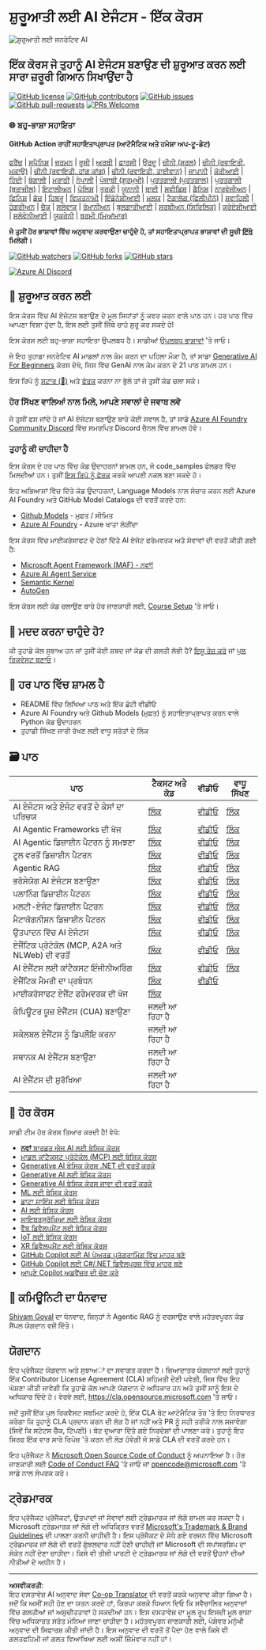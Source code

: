 <!--
CO_OP_TRANSLATOR_METADATA:
{
  "original_hash": "413adcc2c6a498d52643d27f6871aa24",
  "translation_date": "2025-10-02T11:07:09+00:00",
  "source_file": "README.md",
  "language_code": "pa"
}
-->
# ਸ਼ੁਰੂਆਤੀ ਲਈ AI ਏਜੰਟਸ - ਇੱਕ ਕੋਰਸ

![ਸ਼ੁਰੂਆਤੀ ਲਈ ਜਨਰੇਟਿਵ AI](../../translated_images/repo-thumbnailv2.06f4a48036fde647f6ba4eb19f5651babe59bb30e972748afb349e47725d7601.pa.png)

## ਇੱਕ ਕੋਰਸ ਜੋ ਤੁਹਾਨੂੰ AI ਏਜੰਟਸ ਬਣਾਉਣ ਦੀ ਸ਼ੁਰੂਆਤ ਕਰਨ ਲਈ ਸਾਰਾ ਜ਼ਰੂਰੀ ਗਿਆਨ ਸਿਖਾਉਂਦਾ ਹੈ

[![GitHub license](https://img.shields.io/github/license/microsoft/ai-agents-for-beginners.svg)](https://github.com/microsoft/ai-agents-for-beginners/blob/master/LICENSE?WT.mc_id=academic-105485-koreyst)
[![GitHub contributors](https://img.shields.io/github/contributors/microsoft/ai-agents-for-beginners.svg)](https://GitHub.com/microsoft/ai-agents-for-beginners/graphs/contributors/?WT.mc_id=academic-105485-koreyst)
[![GitHub issues](https://img.shields.io/github/issues/microsoft/ai-agents-for-beginners.svg)](https://GitHub.com/microsoft/ai-agents-for-beginners/issues/?WT.mc_id=academic-105485-koreyst)
[![GitHub pull-requests](https://img.shields.io/github/issues-pr/microsoft/ai-agents-for-beginners.svg)](https://GitHub.com/microsoft/ai-agents-for-beginners/pulls/?WT.mc_id=academic-105485-koreyst)
[![PRs Welcome](https://img.shields.io/badge/PRs-welcome-brightgreen.svg?style=flat-square)](http://makeapullrequest.com?WT.mc_id=academic-105485-koreyst)

### 🌐 ਬਹੁ-ਭਾਸ਼ਾ ਸਹਾਇਤਾ

#### GitHub Action ਰਾਹੀਂ ਸਹਾਇਤਾਪ੍ਰਾਪਤ (ਆਟੋਮੈਟਿਕ ਅਤੇ ਹਮੇਸ਼ਾ ਅਪ-ਟੂ-ਡੇਟ)

[ਫਰੈਂਚ](../fr/README.md) | [ਸਪੈਨਿਸ਼](../es/README.md) | [ਜਰਮਨ](../de/README.md) | [ਰੂਸੀ](../ru/README.md) | [ਅਰਬੀ](../ar/README.md) | [ਫ਼ਾਰਸੀ](../fa/README.md) | [ਉਰਦੂ](../ur/README.md) | [ਚੀਨੀ (ਸਰਲ)](../zh/README.md) | [ਚੀਨੀ (ਰਵਾਇਤੀ, ਮਕਾਉ)](../mo/README.md) | [ਚੀਨੀ (ਰਵਾਇਤੀ, ਹਾਂਗ ਕਾਂਗ)](../hk/README.md) | [ਚੀਨੀ (ਰਵਾਇਤੀ, ਤਾਈਵਾਨ)](../tw/README.md) | [ਜਾਪਾਨੀ](../ja/README.md) | [ਕੋਰੀਆਈ](../ko/README.md) | [ਹਿੰਦੀ](../hi/README.md) | [ਬੰਗਾਲੀ](../bn/README.md) | [ਮਰਾਠੀ](../mr/README.md) | [ਨੇਪਾਲੀ](../ne/README.md) | [ਪੰਜਾਬੀ (ਗੁਰਮੁਖੀ)](./README.md) | [ਪੁਰਤਗਾਲੀ (ਪੁਰਤਗਾਲ)](../pt/README.md) | [ਪੁਰਤਗਾਲੀ (ਬ੍ਰਾਜ਼ੀਲ)](../br/README.md) | [ਇਟਾਲੀਅਨ](../it/README.md) | [ਪੋਲਿਸ਼](../pl/README.md) | [ਤੁਰਕੀ](../tr/README.md) | [ਯੂਨਾਨੀ](../el/README.md) | [ਥਾਈ](../th/README.md) | [ਸਵੀਡਿਸ਼](../sv/README.md) | [ਡੈਨਿਸ਼](../da/README.md) | [ਨਾਰਵੇਜੀਅਨ](../no/README.md) | [ਫਿਨਿਸ਼](../fi/README.md) | [ਡੱਚ](../nl/README.md) | [ਹਿਬਰੂ](../he/README.md) | [ਵਿਯਤਨਾਮੀ](../vi/README.md) | [ਇੰਡੋਨੇਸ਼ੀਆਈ](../id/README.md) | [ਮਲਯ](../ms/README.md) | [ਟੈਗਾਲੋਗ (ਫਿਲੀਪੀਨੋ)](../tl/README.md) | [ਸਵਾਹਿਲੀ](../sw/README.md) | [ਹੰਗਰੀਅਨ](../hu/README.md) | [ਚੈਕ](../cs/README.md) | [ਸਲੋਵਾਕ](../sk/README.md) | [ਰੋਮਾਨੀਅਨ](../ro/README.md) | [ਬੁਲਗਾਰੀਆਈ](../bg/README.md) | [ਸਰਬੀਅਨ (ਸਿਰਿਲਿਕ)](../sr/README.md) | [ਕਰੋਏਸ਼ੀਆਈ](../hr/README.md) | [ਸਲੋਵੇਨੀਆਈ](../sl/README.md) | [ਯੂਕਰੇਨੀ](../uk/README.md) | [ਬਰਮੀ (ਮਿਆਂਮਾਰ)](../my/README.md)

**ਜੇ ਤੁਸੀਂ ਹੋਰ ਭਾਸ਼ਾਵਾਂ ਵਿੱਚ ਅਨੁਵਾਦ ਕਰਵਾਉਣਾ ਚਾਹੁੰਦੇ ਹੋ, ਤਾਂ ਸਹਾਇਤਾਪ੍ਰਾਪਤ ਭਾਸ਼ਾਵਾਂ ਦੀ ਸੂਚੀ [ਇੱਥੇ](https://github.com/Azure/co-op-translator/blob/main/getting_started/supported-languages.md) ਮਿਲੇਗੀ।**

[![GitHub watchers](https://img.shields.io/github/watchers/microsoft/ai-agents-for-beginners.svg?style=social&label=Watch)](https://GitHub.com/microsoft/ai-agents-for-beginners/watchers/?WT.mc_id=academic-105485-koreyst)
[![GitHub forks](https://img.shields.io/github/forks/microsoft/ai-agents-for-beginners.svg?style=social&label=Fork)](https://GitHub.com/microsoft/ai-agents-for-beginners/network/?WT.mc_id=academic-105485-koreyst)
[![GitHub stars](https://img.shields.io/github/stars/microsoft/ai-agents-for-beginners.svg?style=social&label=Star)](https://GitHub.com/microsoft/ai-agents-for-beginners/stargazers/?WT.mc_id=academic-105485-koreyst)

[![Azure AI Discord](https://dcbadge.limes.pink/api/server/kzRShWzttr)](https://discord.gg/kzRShWzttr)

## 🌱 ਸ਼ੁਰੂਆਤ ਕਰਨ ਲਈ

ਇਸ ਕੋਰਸ ਵਿੱਚ AI ਏਜੰਟਸ ਬਣਾਉਣ ਦੇ ਮੂਲ ਸਿਧਾਂਤਾਂ ਨੂੰ ਕਵਰ ਕਰਨ ਵਾਲੇ ਪਾਠ ਹਨ। ਹਰ ਪਾਠ ਵਿੱਚ ਆਪਣਾ ਵਿਸ਼ਾ ਹੁੰਦਾ ਹੈ, ਇਸ ਲਈ ਤੁਸੀਂ ਜਿੱਥੇ ਚਾਹੋ ਸ਼ੁਰੂ ਕਰ ਸਕਦੇ ਹੋ!

ਇਸ ਕੋਰਸ ਲਈ ਬਹੁ-ਭਾਸ਼ਾ ਸਹਾਇਤਾ ਉਪਲਬਧ ਹੈ। ਸਾਡੀਆਂ [ਉਪਲਬਧ ਭਾਸ਼ਾਵਾਂ](../..) 'ਤੇ ਜਾਓ।

ਜੇ ਇਹ ਤੁਹਾਡਾ ਜਨਰੇਟਿਵ AI ਮਾਡਲਾਂ ਨਾਲ ਕੰਮ ਕਰਨ ਦਾ ਪਹਿਲਾ ਮੌਕਾ ਹੈ, ਤਾਂ ਸਾਡਾ [Generative AI For Beginners](https://aka.ms/genai-beginners) ਕੋਰਸ ਦੇਖੋ, ਜਿਸ ਵਿੱਚ GenAI ਨਾਲ ਕੰਮ ਕਰਨ ਦੇ 21 ਪਾਠ ਸ਼ਾਮਲ ਹਨ।

ਇਸ ਰਿਪੋ ਨੂੰ [ਸਟਾਰ (🌟)](https://docs.github.com/en/get-started/exploring-projects-on-github/saving-repositories-with-stars?WT.mc_id=academic-105485-koreyst) ਅਤੇ [ਫੋਰਕ](https://github.com/microsoft/ai-agents-for-beginners/fork) ਕਰਨਾ ਨਾ ਭੁੱਲੋ ਤਾਂ ਜੋ ਤੁਸੀਂ ਕੋਡ ਚਲਾ ਸਕੋ।

### ਹੋਰ ਸਿੱਖਣ ਵਾਲਿਆਂ ਨਾਲ ਮਿਲੋ, ਆਪਣੇ ਸਵਾਲਾਂ ਦੇ ਜਵਾਬ ਲਵੋ

ਜੇ ਤੁਸੀਂ ਫਸ ਜਾਂਦੇ ਹੋ ਜਾਂ AI ਏਜੰਟਸ ਬਣਾਉਣ ਬਾਰੇ ਕੋਈ ਸਵਾਲ ਹੈ, ਤਾਂ ਸਾਡੇ [Azure AI Foundry Community Discord](https://aka.ms/ai-agents/discord) ਵਿੱਚ ਸਮਰਪਿਤ Discord ਚੈਨਲ ਵਿੱਚ ਸ਼ਾਮਲ ਹੋਵੋ।

### ਤੁਹਾਨੂੰ ਕੀ ਚਾਹੀਦਾ ਹੈ

ਇਸ ਕੋਰਸ ਦੇ ਹਰ ਪਾਠ ਵਿੱਚ ਕੋਡ ਉਦਾਹਰਨਾਂ ਸ਼ਾਮਲ ਹਨ, ਜੋ code_samples ਫੋਲਡਰ ਵਿੱਚ ਮਿਲਦੀਆਂ ਹਨ। ਤੁਸੀਂ [ਇਸ ਰਿਪੋ ਨੂੰ ਫੋਰਕ](https://github.com/microsoft/ai-agents-for-beginners/fork) ਕਰਕੇ ਆਪਣੀ ਨਕਲ ਬਣਾ ਸਕਦੇ ਹੋ।

ਇਹ ਅਭਿਆਸਾਂ ਵਿੱਚ ਦਿੱਤੇ ਕੋਡ ਉਦਾਹਰਨਾਂ, Language Models ਨਾਲ ਸੰਚਾਰ ਕਰਨ ਲਈ Azure AI Foundry ਅਤੇ GitHub Model Catalogs ਦੀ ਵਰਤੋਂ ਕਰਦੇ ਹਨ:

- [Github Models](https://aka.ms/ai-agents-beginners/github-models) - ਮੁਫ਼ਤ / ਸੀਮਿਤ
- [Azure AI Foundry](https://aka.ms/ai-agents-beginners/ai-foundry) - Azure ਖਾਤਾ ਲੋੜੀਂਦਾ

ਇਸ ਕੋਰਸ ਵਿੱਚ ਮਾਈਕਰੋਸਾਫਟ ਦੇ ਹੇਠਾਂ ਦਿੱਤੇ AI ਏਜੰਟ ਫਰੇਮਵਰਕ ਅਤੇ ਸੇਵਾਵਾਂ ਦੀ ਵਰਤੋਂ ਕੀਤੀ ਗਈ ਹੈ:

- [Microsoft Agent Framework (MAF) - ਨਵਾਂ!](https://aka.ms/ai-agents-beginners/agent-framewrok)
- [Azure AI Agent Service](https://aka.ms/ai-agents-beginners/ai-agent-service)
- [Semantic Kernel](https://aka.ms/ai-agents-beginners/semantic-kernel)
- [AutoGen](https://aka.ms/ai-agents/autogen)

ਇਸ ਕੋਰਸ ਲਈ ਕੋਡ ਚਲਾਉਣ ਬਾਰੇ ਹੋਰ ਜਾਣਕਾਰੀ ਲਈ, [Course Setup](./00-course-setup/README.md) 'ਤੇ ਜਾਓ।

## 🙏 ਮਦਦ ਕਰਨਾ ਚਾਹੁੰਦੇ ਹੋ?

ਕੀ ਤੁਹਾਡੇ ਕੋਲ ਸੁਝਾਅ ਹਨ ਜਾਂ ਤੁਸੀਂ ਕੋਈ ਸ਼ਬਦ ਜਾਂ ਕੋਡ ਦੀ ਗਲਤੀ ਲੱਭੀ ਹੈ? [ਇਸ਼ੂ ਰੇਜ਼ ਕਰੋ](https://github.com/microsoft/ai-agents-for-beginners/issues?WT.mc_id=academic-105485-koreyst) ਜਾਂ [ਪੁਲ ਰਿਕਵੇਸਟ ਬਣਾਓ](https://github.com/microsoft/ai-agents-for-beginners/pulls?WT.mc_id=academic-105485-koreyst)।

## 📂 ਹਰ ਪਾਠ ਵਿੱਚ ਸ਼ਾਮਲ ਹੈ

- README ਵਿੱਚ ਲਿਖਿਆ ਪਾਠ ਅਤੇ ਇੱਕ ਛੋਟੀ ਵੀਡੀਓ
- Azure AI Foundry ਅਤੇ Github Models (ਮੁਫ਼ਤ) ਨੂੰ ਸਹਾਇਤਾਪ੍ਰਾਪਤ ਕਰਨ ਵਾਲੇ Python ਕੋਡ ਉਦਾਹਰਨ
- ਤੁਹਾਡੀ ਸਿੱਖਣ ਜਾਰੀ ਰੱਖਣ ਲਈ ਵਾਧੂ ਸਰੋਤਾਂ ਦੇ ਲਿੰਕ

## 🗃️ ਪਾਠ

| **ਪਾਠ**                                     | **ਟੈਕਸਟ ਅਤੇ ਕੋਡ**                                | **ਵੀਡੀਓ**                                                  | **ਵਾਧੂ ਸਿੱਖਣ**                                                                     |
|----------------------------------------------|----------------------------------------------------|------------------------------------------------------------|----------------------------------------------------------------------------------------|
| AI ਏਜੰਟਸ ਅਤੇ ਏਜੰਟ ਵਰਤੋਂ ਦੇ ਕੇਸਾਂ ਦਾ ਪਰਿਚਯ | [ਲਿੰਕ](./01-intro-to-ai-agents/README.md)          | [ਵੀਡੀਓ](https://youtu.be/3zgm60bXmQk?si=z8QygFvYQv-9WtO1)  | [ਲਿੰਕ](https://aka.ms/ai-agents-beginners/collection?WT.mc_id=academic-105485-koreyst) |
| AI Agentic Frameworks ਦੀ ਖੋਜ                | [ਲਿੰਕ](./02-explore-agentic-frameworks/README.md)  | [ਵੀਡੀਓ](https://youtu.be/ODwF-EZo_O8?si=Vawth4hzVaHv-u0H)  | [ਲਿੰਕ](https://aka.ms/ai-agents-beginners/collection?WT.mc_id=academic-105485-koreyst) |
| AI Agentic ਡਿਜ਼ਾਈਨ ਪੈਟਰਨ ਨੂੰ ਸਮਝਣਾ         | [ਲਿੰਕ](./03-agentic-design-patterns/README.md)     | [ਵੀਡੀਓ](https://youtu.be/m9lM8qqoOEA?si=BIzHwzstTPL8o9GF)  | [ਲਿੰਕ](https://aka.ms/ai-agents-beginners/collection?WT.mc_id=academic-105485-koreyst) |
| ਟੂਲ ਵਰਤੋਂ ਡਿਜ਼ਾਈਨ ਪੈਟਰਨ                   | [ਲਿੰਕ](./04-tool-use/README.md)                    | [ਵੀਡੀਓ](https://youtu.be/vieRiPRx-gI?si=2z6O2Xu2cu_Jz46N)  | [ਲਿੰਕ](https://aka.ms/ai-agents-beginners/collection?WT.mc_id=academic-105485-koreyst) |
| Agentic RAG                                  | [ਲਿੰਕ](./05-agentic-rag/README.md)                 | [ਵੀਡੀਓ](https://youtu.be/WcjAARvdL7I?si=gKPWsQpKiIlDH9A3)  | [ਲਿੰਕ](https://aka.ms/ai-agents-beginners/collection?WT.mc_id=academic-105485-koreyst) |
| ਭਰੋਸੇਯੋਗ AI ਏਜੰਟਸ ਬਣਾਉਣਾ                  | [ਲਿੰਕ](./06-building-trustworthy-agents/README.md) | [ਵੀਡੀਓ](https://youtu.be/iZKkMEGBCUQ?si=jZjpiMnGFOE9L8OK ) | [ਲਿੰਕ](https://aka.ms/ai-agents-beginners/collection?WT.mc_id=academic-105485-koreyst) |
| ਪਲਾਨਿੰਗ ਡਿਜ਼ਾਈਨ ਪੈਟਰਨ                      | [ਲਿੰਕ](./07-planning-design/README.md)             | [ਵੀਡੀਓ](https://youtu.be/kPfJ2BrBCMY?si=6SC_iv_E5-mzucnC)  | [ਲਿੰਕ](https://aka.ms/ai-agents-beginners/collection?WT.mc_id=academic-105485-koreyst) |
| ਮਲਟੀ-ਏਜੰਟ ਡਿਜ਼ਾਈਨ ਪੈਟਰਨ                   | [ਲਿੰਕ](./08-multi-agent/README.md)                 | [ਵੀਡੀਓ](https://youtu.be/V6HpE9hZEx0?si=rMgDhEu7wXo2uo6g)  | [ਲਿੰਕ](https://aka.ms/ai-agents-beginners/collection?WT.mc_id=academic-105485-koreyst) |
| ਮੈਟਾਕੋਗਨੀਸ਼ਨ ਡਿਜ਼ਾਈਨ ਪੈਟਰਨ                 | [ਲਿੰਕ](./09-metacognition/README.md)               | [ਵੀਡੀਓ](https://youtu.be/His9R6gw6Ec?si=8gck6vvdSNCt6OcF)  | [ਲਿੰਕ](https://aka.ms/ai-agents-beginners/collection?WT.mc_id=academic-105485-koreyst) |
| ਉਤਪਾਦਨ ਵਿੱਚ AI ਏਜੰਟਸ                       | [ਲਿੰਕ](./10-ai-agents-production/README.md)        | [ਵੀਡੀਓ](https://youtu.be/l4TP6IyJxmQ?si=31dnhexRo6yLRJDl)  | [ਲਿੰਕ](https://aka.ms/ai-agents-beginners/collection?WT.mc_id=academic-105485-koreyst) |
| ਏਜੈਂਟਿਕ ਪ੍ਰੋਟੋਕੋਲ (MCP, A2A ਅਤੇ NLWeb) ਦੀ ਵਰਤੋਂ | [ਲਿੰਕ](./11-agentic-protocols/README.md)           | [ਵੀਡੀਓ](https://youtu.be/X-Dh9R3Opn8)                                 | [ਲਿੰਕ](https://aka.ms/ai-agents-beginners/collection?WT.mc_id=academic-105485-koreyst) |
| AI ਏਜੈਂਟਸ ਲਈ ਕਾਂਟੈਕਸਟ ਇੰਜੀਨੀਅਰਿੰਗ            | [ਲਿੰਕ](./12-context-engineering/README.md)         | [ਵੀਡੀਓ](https://youtu.be/F5zqRV7gEag)                                 | [ਲਿੰਕ](https://aka.ms/ai-agents-beginners/collection?WT.mc_id=academic-105485-koreyst) |
| ਏਜੈਂਟਿਕ ਮੈਮਰੀ ਦਾ ਪ੍ਰਬੰਧਨ                      | [ਲਿੰਕ](./13-agent-memory/README.md)     |      [ਵੀਡੀਓ](https://youtu.be/QrYbHesIxpw?si=vZkVwKrQ4ieCcIPx)                                                      |                                                                                        |
| ਮਾਈਕਰੋਸਾਫਟ ਏਜੈਂਟ ਫਰੇਮਵਰਕ ਦੀ ਖੋਜ                         | [ਲਿੰਕ](./14-microsoft-agent-framework/README.md)                            |                                                            |                                                                                        |
| ਕੰਪਿਊਟਰ ਯੂਜ਼ ਏਜੈਂਟਸ (CUA) ਬਣਾਉਣਾ           | ਜਲਦੀ ਆ ਰਿਹਾ ਹੈ                            |                                                            |                                                                                        |
| ਸਕੇਲਬਲ ਏਜੈਂਟਸ ਨੂੰ ਡਿਪਲੌਇ ਕਰਨਾ                    | ਜਲਦੀ ਆ ਰਿਹਾ ਹੈ                            |                                                            |                                                                                        |
| ਸਥਾਨਕ AI ਏਜੈਂਟਸ ਬਣਾਉਣਾ                     | ਜਲਦੀ ਆ ਰਿਹਾ ਹੈ                               |                                                            |                                                                                        |
| AI ਏਜੈਂਟਸ ਦੀ ਸੁਰੱਖਿਆ                           | ਜਲਦੀ ਆ ਰਿਹਾ ਹੈ                               |                                                            |                                                                                        |

## 🎒 ਹੋਰ ਕੋਰਸ

ਸਾਡੀ ਟੀਮ ਹੋਰ ਕੋਰਸ ਤਿਆਰ ਕਰਦੀ ਹੈ! ਵੇਖੋ:

- [**ਨਵਾਂ** ਬਾਰਡਰ ਐਜ AI ਲਈ ਬੇਸਿਕ ਕੋਰਸ](https://github.com/microsoft/edgeai-for-beginners?WT.mc_id=academic-105485-koreyst)
- [ਮਾਡਲ ਕਾਂਟੈਕਸਟ ਪ੍ਰੋਟੋਕੋਲ (MCP) ਲਈ ਬੇਸਿਕ ਕੋਰਸ](https://github.com/microsoft/mcp-for-beginners?WT.mc_id=academic-105485-koreyst)
- [Generative AI ਬੇਸਿਕ ਕੋਰਸ .NET ਦੀ ਵਰਤੋਂ ਕਰਕੇ](https://github.com/microsoft/Generative-AI-for-beginners-dotnet?WT.mc_id=academic-105485-koreyst)
- [Generative AI ਲਈ ਬੇਸਿਕ ਕੋਰਸ](https://github.com/microsoft/generative-ai-for-beginners?WT.mc_id=academic-105485-koreyst)
- [Generative AI ਬੇਸਿਕ ਕੋਰਸ ਜਾਵਾ ਦੀ ਵਰਤੋਂ ਕਰਕੇ](https://github.com/microsoft/generative-ai-for-beginners-java?WT.mc_id=academic-105485-koreyst)
- [ML ਲਈ ਬੇਸਿਕ ਕੋਰਸ](https://aka.ms/ml-beginners?WT.mc_id=academic-105485-koreyst)
- [ਡਾਟਾ ਸਾਇੰਸ ਲਈ ਬੇਸਿਕ ਕੋਰਸ](https://aka.ms/datascience-beginners?WT.mc_id=academic-105485-koreyst)
- [AI ਲਈ ਬੇਸਿਕ ਕੋਰਸ](https://aka.ms/ai-beginners?WT.mc_id=academic-105485-koreyst)
- [ਸਾਇਬਰਸੁਰੱਖਿਆ ਲਈ ਬੇਸਿਕ ਕੋਰਸ](https://github.com/microsoft/Security-101??WT.mc_id=academic-96948-sayoung)
- [ਵੈੱਬ ਡਿਵੈਲਪਮੈਂਟ ਲਈ ਬੇਸਿਕ ਕੋਰਸ](https://aka.ms/webdev-beginners?WT.mc_id=academic-105485-koreyst)
- [IoT ਲਈ ਬੇਸਿਕ ਕੋਰਸ](https://aka.ms/iot-beginners?WT.mc_id=academic-105485-koreyst)
- [XR ਡਿਵੈਲਪਮੈਂਟ ਲਈ ਬੇਸਿਕ ਕੋਰਸ](https://github.com/microsoft/xr-development-for-beginners?WT.mc_id=academic-105485-koreyst)
- [GitHub Copilot ਲਈ AI ਪੇਅਰਡ ਪ੍ਰੋਗਰਾਮਿੰਗ ਵਿੱਚ ਮਾਹਰ ਬਣੋ](https://aka.ms/GitHubCopilotAI?WT.mc_id=academic-105485-koreyst)
- [GitHub Copilot ਲਈ C#/.NET ਡਿਵੈਲਪਰਜ਼ ਵਿੱਚ ਮਾਹਰ ਬਣੋ](https://github.com/microsoft/mastering-github-copilot-for-dotnet-csharp-developers?WT.mc_id=academic-105485-koreyst)
- [ਆਪਣੇ Copilot ਅਡਵੈਂਚਰ ਦੀ ਚੋਣ ਕਰੋ](https://github.com/microsoft/CopilotAdventures?WT.mc_id=academic-105485-koreyst)

## 🌟 ਕਮਿਊਨਿਟੀ ਦਾ ਧੰਨਵਾਦ

[Shivam Goyal](https://www.linkedin.com/in/shivam2003/) ਦਾ ਧੰਨਵਾਦ, ਜਿਨ੍ਹਾਂ ਨੇ Agentic RAG ਨੂੰ ਦਰਸਾਉਣ ਵਾਲੇ ਮਹੱਤਵਪੂਰਨ ਕੋਡ ਸੈਂਪਲ ਯੋਗਦਾਨ ਵਜੋਂ ਦਿੱਤੇ। 

## ਯੋਗਦਾਨ

ਇਹ ਪ੍ਰੋਜੈਕਟ ਯੋਗਦਾਨ ਅਤੇ ਸੁਝਾਅਾਂ ਦਾ ਸਵਾਗਤ ਕਰਦਾ ਹੈ। ਜ਼ਿਆਦਾਤਰ ਯੋਗਦਾਨਾਂ ਲਈ ਤੁਹਾਨੂੰ ਇੱਕ Contributor License Agreement (CLA) ਸਹਿਮਤੀ ਦੇਣੀ ਪਵੇਗੀ, ਜਿਸ ਵਿੱਚ ਇਹ ਘੋਸ਼ਣਾ ਕੀਤੀ ਜਾਵੇਗੀ ਕਿ ਤੁਹਾਡੇ ਕੋਲ ਆਪਣੇ ਯੋਗਦਾਨ ਦੇ ਅਧਿਕਾਰ ਹਨ ਅਤੇ ਤੁਸੀਂ ਸਾਨੂੰ ਇਸ ਦੇ ਅਧਿਕਾਰ ਦਿੰਦੇ ਹੋ। ਵੇਰਵੇ ਲਈ, <https://cla.opensource.microsoft.com> 'ਤੇ ਜਾਓ।

ਜਦੋਂ ਤੁਸੀਂ ਇੱਕ ਪੁਲ ਰਿਕਵੈਸਟ ਸਬਮਿਟ ਕਰਦੇ ਹੋ, ਇੱਕ CLA ਬੋਟ ਆਟੋਮੈਟਿਕ ਤੌਰ 'ਤੇ ਇਹ ਨਿਰਧਾਰਤ ਕਰੇਗਾ ਕਿ ਤੁਹਾਨੂੰ CLA ਪ੍ਰਦਾਨ ਕਰਨ ਦੀ ਲੋੜ ਹੈ ਜਾਂ ਨਹੀਂ ਅਤੇ PR ਨੂੰ ਸਹੀ ਤਰੀਕੇ ਨਾਲ ਸਜਾਵੇਗਾ (ਜਿਵੇਂ ਕਿ ਸਟੇਟਸ ਚੈੱਕ, ਟਿੱਪਣੀ)। ਬੋਟ ਦੁਆਰਾ ਦਿੱਤੇ ਗਏ ਨਿਰਦੇਸ਼ਾਂ ਦੀ ਪਾਲਣਾ ਕਰੋ। ਤੁਹਾਨੂੰ ਇਹ ਸਿਰਫ ਇੱਕ ਵਾਰ ਸਾਰੇ ਰਿਪੋਜ਼ 'ਤੇ ਕਰਨ ਦੀ ਲੋੜ ਹੋਵੇਗੀ ਜੋ ਸਾਡੇ CLA ਦੀ ਵਰਤੋਂ ਕਰਦੇ ਹਨ।

ਇਹ ਪ੍ਰੋਜੈਕਟ ਨੇ [Microsoft Open Source Code of Conduct](https://opensource.microsoft.com/codeofconduct/) ਨੂੰ ਅਪਨਾਇਆ ਹੈ। ਹੋਰ ਜਾਣਕਾਰੀ ਲਈ [Code of Conduct FAQ](https://opensource.microsoft.com/codeofconduct/faq/) 'ਤੇ ਜਾਓ ਜਾਂ [opencode@microsoft.com](mailto:opencode@microsoft.com) 'ਤੇ ਸਾਡੇ ਨਾਲ ਸੰਪਰਕ ਕਰੋ।

## ਟ੍ਰੇਡਮਾਰਕ

ਇਹ ਪ੍ਰੋਜੈਕਟ ਪ੍ਰੋਜੈਕਟਾਂ, ਉਤਪਾਦਾਂ ਜਾਂ ਸੇਵਾਵਾਂ ਲਈ ਟ੍ਰੇਡਮਾਰਕ ਜਾਂ ਲੋਗੋ ਸ਼ਾਮਲ ਕਰ ਸਕਦਾ ਹੈ। Microsoft ਟ੍ਰੇਡਮਾਰਕ ਜਾਂ ਲੋਗੋ ਦੀ ਅਧਿਕ੍ਰਿਤ ਵਰਤੋਂ [Microsoft's Trademark & Brand Guidelines](https://www.microsoft.com/legal/intellectualproperty/trademarks/usage/general) ਦੀ ਪਾਲਣਾ ਕਰਨੀ ਚਾਹੀਦੀ ਹੈ। ਇਸ ਪ੍ਰੋਜੈਕਟ ਦੇ ਸੋਧੇ ਗਏ ਵਰਜਨ ਵਿੱਚ Microsoft ਟ੍ਰੇਡਮਾਰਕ ਜਾਂ ਲੋਗੋ ਦੀ ਵਰਤੋਂ ਗੁੰਝਲਦਾਰ ਨਹੀਂ ਹੋਣੀ ਚਾਹੀਦੀ ਜਾਂ Microsoft ਦੀ ਸਪਾਂਸਰਸ਼ਿਪ ਦਾ ਸੰਕੇਤ ਨਹੀਂ ਦੇਣਾ ਚਾਹੀਦਾ। ਕਿਸੇ ਵੀ ਤੀਜੀ ਪਾਰਟੀ ਦੇ ਟ੍ਰੇਡਮਾਰਕ ਜਾਂ ਲੋਗੋ ਦੀ ਵਰਤੋਂ ਉਹਨਾਂ ਦੀਆਂ ਨੀਤੀਆਂ ਦੇ ਅਧੀਨ ਹੈ।

---

**ਅਸਵੀਕਰਤੀ**:  
ਇਹ ਦਸਤਾਵੇਜ਼ AI ਅਨੁਵਾਦ ਸੇਵਾ [Co-op Translator](https://github.com/Azure/co-op-translator) ਦੀ ਵਰਤੋਂ ਕਰਕੇ ਅਨੁਵਾਦ ਕੀਤਾ ਗਿਆ ਹੈ। ਜਦੋਂ ਕਿ ਅਸੀਂ ਸਹੀ ਹੋਣ ਦਾ ਯਤਨ ਕਰਦੇ ਹਾਂ, ਕਿਰਪਾ ਕਰਕੇ ਧਿਆਨ ਦਿਓ ਕਿ ਸਵੈਚਾਲਿਤ ਅਨੁਵਾਦਾਂ ਵਿੱਚ ਗਲਤੀਆਂ ਜਾਂ ਅਸੁਚੀਤਤਾਵਾਂ ਹੋ ਸਕਦੀਆਂ ਹਨ। ਇਸ ਦਸਤਾਵੇਜ਼ ਦਾ ਮੂਲ ਰੂਪ ਇਸਦੀ ਮੂਲ ਭਾਸ਼ਾ ਵਿੱਚ ਅਧਿਕਾਰਤ ਸਰੋਤ ਮੰਨਿਆ ਜਾਣਾ ਚਾਹੀਦਾ ਹੈ। ਮਹੱਤਵਪੂਰਨ ਜਾਣਕਾਰੀ ਲਈ, ਪੇਸ਼ੇਵਰ ਮਨੁੱਖੀ ਅਨੁਵਾਦ ਦੀ ਸਿਫਾਰਸ਼ ਕੀਤੀ ਜਾਂਦੀ ਹੈ। ਇਸ ਅਨੁਵਾਦ ਦੀ ਵਰਤੋਂ ਤੋਂ ਪੈਦਾ ਹੋਣ ਵਾਲੇ ਕਿਸੇ ਵੀ ਗਲਤਫਹਿਮੀ ਜਾਂ ਗਲਤ ਵਿਆਖਿਆ ਲਈ ਅਸੀਂ ਜ਼ਿੰਮੇਵਾਰ ਨਹੀਂ ਹਾਂ।